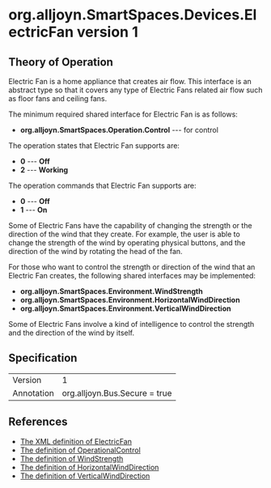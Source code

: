 # org.alljoyn.SmartSpaces.Devices.ElectricFan version 1

## Theory of Operation

Electric Fan is a home appliance that creates air flow.  This interface is an
abstract type so that it covers any type of Electric Fans related air flow
such as floor fans and ceiling fans.

The minimum required shared interface for Electric Fan is as follows:
  * **org.alljoyn.SmartSpaces.Operation.Control** --- for control

The operation states that Electric Fan supports are:
  * **0** --- **Off**
  * **2** --- **Working**

The operation commands that Electric Fan supports are:
  * **0** --- **Off**
  * **1** --- **On**

Some of Electric Fans have the capability of changing the strength or the
direction of the wind that they create.  For example, the user is able to
change the strength of the wind by operating physical buttons, and the
direction of the wind by rotating the head of the fan.

For those who want to control the strength or direction of the wind that an
Electric Fan creates, the following shared interfaces may be implemented:
  * **org.alljoyn.SmartSpaces.Environment.WindStrength**
  * **org.alljoyn.SmartSpaces.Environment.HorizontalWindDirection**
  * **org.alljoyn.SmartSpaces.Environment.VerticalWindDirection**

Some of Electric Fans involve a kind of intelligence to control the strength
and the direction of the wind by itself.

## Specification

|               |                                                       |
|---------------|-------------------------------------------------------|
| Version       | 1                                                     |
| Annotation    | org.alljoyn.Bus.Secure = true                         |

## References

  * [The XML definition of ElectricFan](ElectricFan-v1.xml)
  * [The definition of OperationalControl](/org.alljoyn.SmartSpaces.Operation/Control-v1)
  * [The definition of WindStrength](/org.alljoyn.SmartSpaces.Environment/WindStrength-v1)
  * [The definition of HorizontalWindDirection](/org.alljoyn.SmartSpaces.Environment/HorizontalWindDirection-v1)
  * [The definition of VerticalWindDirection](/org.alljoyn.SmartSpaces.Environment/VerticalWindDirection-v1)
